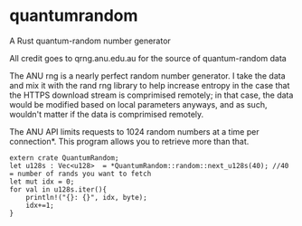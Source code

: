 # quantumrandom
A Rust quantum-random number generator

All credit goes to qrng.anu.edu.au for the source of quantum-random data

The ANU rng is a nearly perfect random number generator. I take the data and mix it with the rand rng library to help increase entropy in the case that the HTTPS download stream is comprimised remotely; in that case, the data would be modified based on local parameters anyways, and as such, wouldn't matter if the data is comprimised remotely.

The ANU API limits requests to 1024 random numbers at a time per connection*. This program allows you to retrieve more than that.

```
extern crate QuantumRandom;
let u128s : Vec<u128>  = *QuantumRandom::random::next_u128s(40); //40 = number of rands you want to fetch
let mut idx = 0;
for val in u128s.iter(){
    println!("{}: {}", idx, byte);
    idx+=1;
}
```
